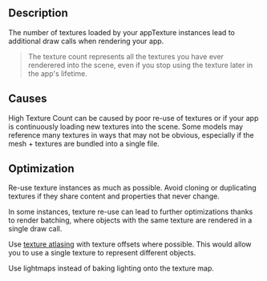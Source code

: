 ## Description
The number of textures loaded by your appTexture instances lead to additional draw calls when rendering your app.

> The texture count represents all the textures you have ever renderered into the scene, even if you stop using the texture later in the app's lifetime.

## Causes

High Texture Count can be caused by poor re-use of textures or if your app is continuously loading new textures into the scene. Some models may reference many textures in ways that may not be obvious, especially if the mesh + textures are bundled into a single file. 

## Optimization
Re-use texture instances as much as possible. Avoid cloning or duplicating textures if they share content and properties that never change.

In some instances, texture re-use can lead to further optimizations thanks to render batching, where objects with the same 
texture are rendered in a single draw call.

Use [texture atlasing](https://en.wikipedia.org/wiki/Texture_atlas) with texture offsets where possible. 
This would allow you to use a single texture to represent different objects.

Use lightmaps instead of baking lighting onto the texture map.

